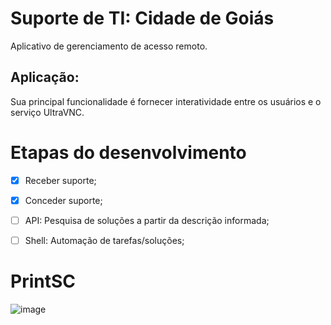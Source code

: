# Suporte de TI: Cidade de Goiás

Aplicativo de gerenciamento de acesso remoto. 

## Aplicação:
Sua principal funcionalidade é fornecer interatividade entre os usuários e o serviço UltraVNC.

# Etapas do desenvolvimento 

- [x] Receber suporte;
- [x] Conceder suporte;
- [ ] API: Pesquisa de soluções a partir da descrição informada;
- [ ] Shell: Automação de tarefas/soluções;


# PrintSC

![image](https://uc84912164c9422dea1ffd729662.previews.dropboxusercontent.com/p/thumb/AA5etfOtjBZrx384jSUv8whm6rB1G21FZK686aXO38NaOG03MGIDcpF-kPONzS8t0WU9ogNpsQLBumiyu0jo-cqL9K1CXinSaNVsc398vm2bryeTrjnYw6kpTu03AIxB8rKS4xCfKTIxO2LI3tWcOpLZg-Q-TSLmdSulSlEh-LAG96U7DOLWvgERIzggRnmXEKRBR3tzXQ-xDHgp0X90ksvE2lsiOrjS3N6P1XT8tH7j9hwylRJZ0elFM6terK8kM5Of2blPi0sODVrJL4wLetz0x3U4AvchZOvGML4KOH4VKZXvRbn_p6DPZMq4QkvaxARzuzh_17p6Zvl0dyWkufZ1cNKQkowjcHoFaf3vYeUb_jfieQA9Drn07L01eSbf8jHSbPbW1sU-imduStNKiP-r/p.png?size=1600x1200&size_mode=3)
